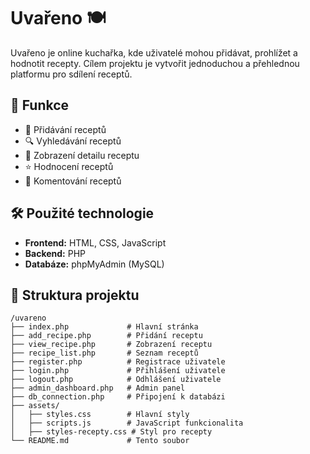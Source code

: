 # Uvařeno 🍽️

Uvařeno je online kuchařka, kde uživatelé mohou přidávat, prohlížet a hodnotit recepty. Cílem projektu je vytvořit jednoduchou a přehlednou platformu pro sdílení receptů.

## 📌 Funkce
- 📜 Přidávání receptů
- 🔍 Vyhledávání receptů
- 👀 Zobrazení detailu receptu
- ⭐ Hodnocení receptů
- 💬 Komentování receptů

## 🛠 Použité technologie
- **Frontend:** HTML, CSS, JavaScript
- **Backend:** PHP
- **Databáze:** phpMyAdmin (MySQL)

## 📂 Struktura projektu
```plaintext
/uvareno
├── index.php             # Hlavní stránka
├── add_recipe.php        # Přidání receptu
├── view_recipe.php       # Zobrazení receptu
├── recipe_list.php       # Seznam receptů
├── register.php          # Registrace uživatele
├── login.php             # Přihlášení uživatele
├── logout.php            # Odhlášení uživatele
├── admin_dashboard.php   # Admin panel
├── db_connection.php     # Připojení k databázi
├── assets/
│   ├── styles.css        # Hlavní styly
│   ├── scripts.js        # JavaScript funkcionalita
│   ├── styles-recepty.css # Styl pro recepty
└── README.md             # Tento soubor
